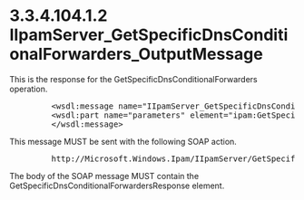 <html dir="LTR" xmlns:mshelp="http://msdn.microsoft.com/mshelp" xmlns:ddue="http://ddue.schemas.microsoft.com/authoring/2003/5" xmlns:xlink="http://www.w3.org/1999/xlink" xmlns:tool="http://www.microsoft.com/tooltip">
 <body>
 <div id="header">
 <h1 class="heading">3.3.4.104.1.2 IIpamServer_GetSpecificDnsConditionalForwarders_OutputMessage</h1>
 </div>
 <div id="mainSection">
 <div id="mainBody">
 <div id="allHistory" class="saveHistory"></div>
 <div id="sectionSection0" class="section" name="collapseableSection">
 

<p>This is the response for the
GetSpecificDnsConditionalForwarders operation.</p>

<dl>
<dd>
<div><pre>    &lt;wsdl:message name=&quot;IIpamServer_GetSpecificDnsConditionalForwarders_OutputMessage&quot;&gt;
    &lt;wsdl:part name=&quot;parameters&quot; element=&quot;ipam:GetSpecificDnsConditionalForwardersResponse&quot; /&gt;
    &lt;/wsdl:message&gt; 
</pre></div>
</dd></dl>

<p>This message MUST be sent with the following SOAP action.</p>

<dl>
<dd>
<div><pre>    http://Microsoft.Windows.Ipam/IIpamServer/GetSpecificDnsConditionalForwardersResponse
</pre></div>
</dd></dl>

<p>The body of the SOAP message MUST contain the
GetSpecificDnsConditionalForwardersResponse element.</p>


 </div>
 </div>
 </div>
 </body>
</html>